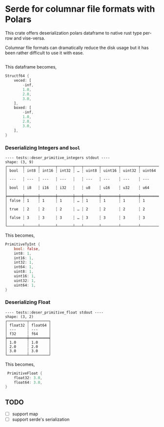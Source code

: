 # Serde for columnar file formats with Polars

This crate offers deserialization polars dataframe to native rust type per-row and vise-versa.

Columnar file formats can dramatically reduce the disk usage but it has been  rather difficult to use it with ease.

##

This dataframe becomes,

```rust
Structf64 {
    veced: [
        -inf,
        1.0,
        2.0,
        3.0,
    ],
    boxed: [
        -inf,
        1.0,
        2.0,
        3.0,
    ],
}
```

### Deserializing Integers and `bool`

```text
---- tests::deser_primitive_integers stdout ----
shape: (3, 9)
┌───────┬──────┬───────┬───────┬───┬───────┬────────┬────────┬────────┐
│ bool  ┆ int8 ┆ int16 ┆ int32 ┆ … ┆ uint8 ┆ uint16 ┆ uint32 ┆ uint64 │
│ ---   ┆ ---  ┆ ---   ┆ ---   ┆   ┆ ---   ┆ ---    ┆ ---    ┆ ---    │
│ bool  ┆ i8   ┆ i16   ┆ i32   ┆   ┆ u8    ┆ u16    ┆ u32    ┆ u64    │
╞═══════╪══════╪═══════╪═══════╪═══╪═══════╪════════╪════════╪════════╡
│ false ┆ 1    ┆ 1     ┆ 1     ┆ … ┆ 1     ┆ 1      ┆ 1      ┆ 1      │
│ true  ┆ 2    ┆ 2     ┆ 2     ┆ … ┆ 2     ┆ 2      ┆ 2      ┆ 2      │
│ false ┆ 3    ┆ 3     ┆ 3     ┆ … ┆ 3     ┆ 3      ┆ 3      ┆ 3      │
└───────┴──────┴───────┴───────┴───┴───────┴────────┴────────┴────────┘
```

This becomes,

```rust
PrimitiveTyInt {
    bool: false,
    int8: 1,
    int16: 1,
    int32: 1,
    int64: 1,
    uint8: 1,
    uint16: 1,
    uint32: 1,
    uint64: 1,
}
```

### Deserializing Float

```text
---- tests::deser_primitive_float stdout ----
shape: (3, 2)
┌─────────┬─────────┐
│ float32 ┆ float64 │
│ ---     ┆ ---     │
│ f32     ┆ f64     │
╞═════════╪═════════╡
│ 1.0     ┆ 1.0     │
│ 2.0     ┆ 2.0     │
│ 3.0     ┆ 3.0     │
└─────────┴─────────┘
```

This becomes,

```rust
 PrimitiveFloat {
    float32: 3.0,
    float64: 3.0,
}
```

## TODO

- [ ] support map
- [ ] support serde's serialization
